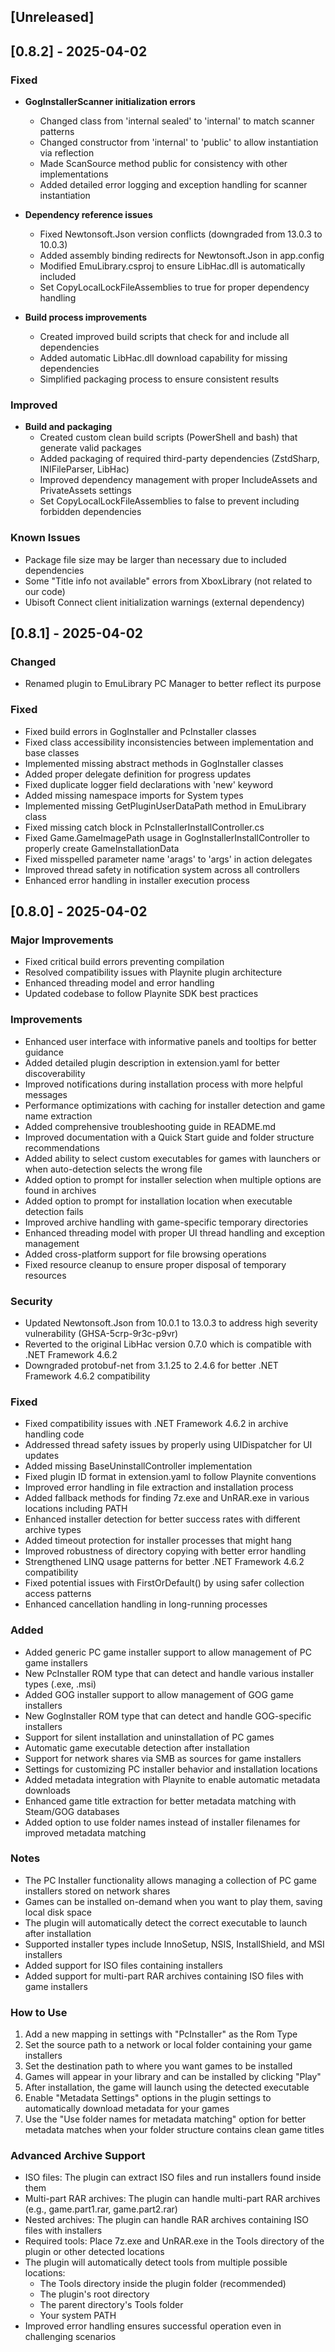 ## [Unreleased]

## [0.8.2] - 2025-04-02
### Fixed
- **GogInstallerScanner initialization errors**
  - Changed class from 'internal sealed' to 'internal' to match scanner patterns
  - Changed constructor from 'internal' to 'public' to allow instantiation via reflection
  - Made ScanSource method public for consistency with other implementations
  - Added detailed error logging and exception handling for scanner instantiation

- **Dependency reference issues**
  - Fixed Newtonsoft.Json version conflicts (downgraded from 13.0.3 to 10.0.3)
  - Added assembly binding redirects for Newtonsoft.Json in app.config
  - Modified EmuLibrary.csproj to ensure LibHac.dll is automatically included
  - Set CopyLocalLockFileAssemblies to true for proper dependency handling
  
- **Build process improvements**
  - Created improved build scripts that check for and include all dependencies
  - Added automatic LibHac.dll download capability for missing dependencies
  - Simplified packaging process to ensure consistent results

### Improved
- **Build and packaging**
  - Created custom clean build scripts (PowerShell and bash) that generate valid packages
  - Added packaging of required third-party dependencies (ZstdSharp, INIFileParser, LibHac)
  - Improved dependency management with proper IncludeAssets and PrivateAssets settings
  - Set CopyLocalLockFileAssemblies to false to prevent including forbidden dependencies

### Known Issues
- Package file size may be larger than necessary due to included dependencies
- Some "Title info not available" errors from XboxLibrary (not related to our code)
- Ubisoft Connect client initialization warnings (external dependency)

## [0.8.1] - 2025-04-02
### Changed
- Renamed plugin to EmuLibrary PC Manager to better reflect its purpose

### Fixed
- Fixed build errors in GogInstaller and PcInstaller classes
- Fixed class accessibility inconsistencies between implementation and base classes
- Implemented missing abstract methods in GogInstaller classes
- Added proper delegate definition for progress updates
- Fixed duplicate logger field declarations with 'new' keyword
- Added missing namespace imports for System types
- Implemented missing GetPluginUserDataPath method in EmuLibrary class
- Fixed missing catch block in PcInstallerInstallController.cs
- Fixed Game.GameImagePath usage in GogInstallerInstallController to properly create GameInstallationData
- Fixed misspelled parameter name 'arags' to 'args' in action delegates
- Improved thread safety in notification system across all controllers
- Enhanced error handling in installer execution process

## [0.8.0] - 2025-04-02
### Major Improvements
- Fixed critical build errors preventing compilation
- Resolved compatibility issues with Playnite plugin architecture
- Enhanced threading model and error handling
- Updated codebase to follow Playnite SDK best practices

### Improvements
- Enhanced user interface with informative panels and tooltips for better guidance
- Added detailed plugin description in extension.yaml for better discoverability
- Improved notifications during installation process with more helpful messages
- Performance optimizations with caching for installer detection and game name extraction
- Added comprehensive troubleshooting guide in README.md
- Improved documentation with a Quick Start guide and folder structure recommendations
- Added ability to select custom executables for games with launchers or when auto-detection selects the wrong file
- Added option to prompt for installer selection when multiple options are found in archives
- Added option to prompt for installation location when executable detection fails
- Improved archive handling with game-specific temporary directories
- Enhanced threading model with proper UI thread handling and exception management
- Added cross-platform support for file browsing operations
- Fixed resource cleanup to ensure proper disposal of temporary resources
### Security
- Updated Newtonsoft.Json from 10.0.1 to 13.0.3 to address high severity vulnerability (GHSA-5crp-9r3c-p9vr)
- Reverted to the original LibHac version 0.7.0 which is compatible with .NET Framework 4.6.2
- Downgraded protobuf-net from 3.1.25 to 2.4.6 for better .NET Framework 4.6.2 compatibility

### Fixed
- Fixed compatibility issues with .NET Framework 4.6.2 in archive handling code
- Addressed thread safety issues by properly using UIDispatcher for UI updates
- Added missing BaseUninstallController implementation
- Fixed plugin ID format in extension.yaml to follow Playnite conventions
- Improved error handling in file extraction and installation process
- Added fallback methods for finding 7z.exe and UnRAR.exe in various locations including PATH
- Enhanced installer detection for better success rates with different archive types
- Added timeout protection for installer processes that might hang
- Improved robustness of directory copying with better error handling
- Strengthened LINQ usage patterns for better .NET Framework 4.6.2 compatibility
- Fixed potential issues with FirstOrDefault() by using safer collection access patterns
- Enhanced cancellation handling in long-running processes
### Added
- Added generic PC game installer support to allow management of PC game installers
- New PcInstaller ROM type that can detect and handle various installer types (.exe, .msi)
- Added GOG installer support to allow management of GOG game installers
- New GogInstaller ROM type that can detect and handle GOG-specific installers
- Support for silent installation and uninstallation of PC games
- Automatic game executable detection after installation
- Support for network shares via SMB as sources for game installers
- Settings for customizing PC installer behavior and installation locations
- Added metadata integration with Playnite to enable automatic metadata downloads
- Enhanced game title extraction for better metadata matching with Steam/GOG databases
- Added option to use folder names instead of installer filenames for improved metadata matching

### Notes
- The PC Installer functionality allows managing a collection of PC game installers stored on network shares
- Games can be installed on-demand when you want to play them, saving local disk space
- The plugin will automatically detect the correct executable to launch after installation
- Supported installer types include InnoSetup, NSIS, InstallShield, and MSI installers
- Added support for ISO files containing installers
- Added support for multi-part RAR archives containing ISO files with game installers

### How to Use
1. Add a new mapping in settings with "PcInstaller" as the Rom Type
2. Set the source path to a network or local folder containing your game installers
3. Set the destination path to where you want games to be installed
4. Games will appear in your library and can be installed by clicking "Play"
5. After installation, the game will launch using the detected executable
6. Enable "Metadata Settings" options in the plugin settings to automatically download metadata for your games
7. Use the "Use folder names for metadata matching" option for better metadata matches when your folder structure contains clean game titles

### Advanced Archive Support
- ISO files: The plugin can extract ISO files and run installers found inside them
- Multi-part RAR archives: The plugin can handle multi-part RAR archives (e.g., game.part1.rar, game.part2.rar)
- Nested archives: The plugin can handle RAR archives containing ISO files with installers
- Required tools: Place 7z.exe and UnRAR.exe in the Tools directory of the plugin or other detected locations
- The plugin will automatically detect tools from multiple possible locations:
  - The Tools directory inside the plugin folder (recommended)
  - The plugin's root directory
  - The parent directory's Tools folder
  - Your system PATH
- Improved error handling ensures successful operation even in challenging scenarios
